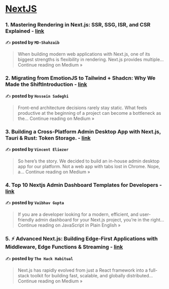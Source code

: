 
<h1><a href=https://medium.com/tag/nextjs/recommended target="_blank" rel="noopener noreferrer">NextJS</a></h1>
<h3>1. Mastering Rendering in Next.js: SSR, SSG, ISR, and CSR Explained - <a href="https://medium.com/@MD-Shahzaib/mastering-rendering-in-next-js-ssr-ssg-isr-and-csr-0e542ededa6f?source=rss------nextjs-5" target="_blank" rel="noopener noreferrer">link</a></h3>

✍️ **posted by `MD-Shahzaib`**

<blockquote>When building modern web applications with Next.js, one of its biggest strengths is flexibility in rendering. Next.js provides multiple…
Continue reading on Medium »</blockquote>

<h3>2. Migrating from EmotionJS to Tailwind + Shadcn: Why We Made the ShiftIntroduction - <a href="https://medium.com/@sadeghihossein.hs/migrating-from-emotionjs-to-tailwind-shadcn-why-we-made-the-shiftintroduction-5ad285c4cf96?source=rss------nextjs-5" target="_blank" rel="noopener noreferrer">link</a></h3>

✍️ **posted by `Hossein Sadeghi`**

<blockquote>Front-end architecture decisions rarely stay static. What feels productive at the beginning of a project can become a bottleneck as the…
Continue reading on Medium »</blockquote>

<h3>3. Building a Cross-Platform Admin Desktop App with Next.js, Tauri & Rust: Token Storage. - <a href="https://vincenteliezer.medium.com/building-a-cross-platform-admin-desktop-app-with-next-js-tauri-rust-token-storage-234c6e88bf2d?source=rss------nextjs-5" target="_blank" rel="noopener noreferrer">link</a></h3>

✍️ **posted by `Vincent Eliezer`**

<blockquote>So here’s the story. We decided to build an in-house admin desktop app for our platform. Not a web app with tabs lost in Chrome. Nope, a…
Continue reading on Medium »</blockquote>

<h3>4. Top 10 Nextjs Admin Dashboard Templates for Developers - <a href="https://javascript.plainenglish.io/top-10-nextjs-admin-dashboard-templates-for-developers-c3830bd5370e?source=rss------nextjs-5" target="_blank" rel="noopener noreferrer">link</a></h3>

✍️ **posted by `Vaibhav Gupta`**

<blockquote>If you are a developer looking for a modern, efficient, and user-friendly admin dashboard for your Next.js project, you’re in the right…
Continue reading on JavaScript in Plain English »</blockquote>

<h3>5. ⚡ Advanced Next.js: Building Edge-First Applications with Middleware, Edge Functions & Streaming - <a href="https://medium.com/@theHackHabitual/advanced-next-js-building-edge-first-applications-with-middleware-edge-functions-streaming-7d5259182bd0?source=rss------nextjs-5" target="_blank" rel="noopener noreferrer">link</a></h3>

✍️ **posted by `The Hack Habitual`**

<blockquote>Next.js has rapidly evolved from just a React framework into a full-stack toolkit for building fast, scalable, and globally distributed…
Continue reading on Medium »</blockquote>

